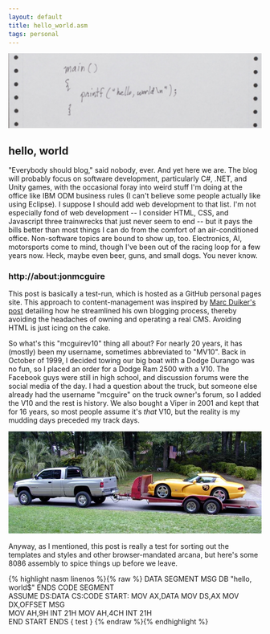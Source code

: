 ```yaml
---
layout: default
title: hello_world.asm
tags: personal
---
```


![hello world](/assets/2017/12-22-helloworld.png)

## hello, world
"Everybody should blog," said nobody, ever. And yet here we are. The blog will probably focus on software development, particularly C#, .NET, and Unity games, with the occasional foray into weird stuff I'm doing at the office like IBM ODM business rules (I can't believe some people actually like using Eclipse). I suppose I should add web development to that list. I'm not especially fond of web development -- I consider HTML, CSS, and Javascript three trainwrecks that just never seem to end -- but it pays the bills better than most things I can do from the comfort of an air-conditioned office. Non-software topics are bound to show up, too. Electronics, AI, motorsports come to mind, though I've been out of the racing loop for a few years now. Heck, maybe even beer, guns, and small dogs. You never know.

<!--more-->

### http:<i></i>//about:jonmcguire

This post is basically a test-run, which is hosted as a GitHub personal pages site. This approach to content-management was inspired by [Marc Duiker's post](https://blog.marcduiker.nl/2015/10/06/moving-my-blog-i-love-github-and-markdown.html) detailing how he streamlined his own blogging process, thereby avoiding the headaches of owning and operating a real CMS. Avoiding HTML is just icing on the cake.

So what's this "mcguirev10" thing all about? For nearly 20 years, it has (mostly) been my username, sometimes abbreviated to "MV10". Back in October of 1999, I decided towing our big boat with a Dodge Durango was no fun, so I placed an order for a Dodge Ram 2500 with a V10. The Facebook guys were still in high school, and discussion forums were the social media of the day. I had a question about the truck, but someone else already had the username "mcguire" on the truck owner's forum, so I added the V10 and the rest is history. We also bought a Viper in 2001 and kept that for 16 years, so most people assume it's *that* V10, but the reality is my mudding days preceded my track days.

![going racing](/assets/2017/12-22-racing.jpg)

Anyway, as I mentioned, this post is really a test for sorting out the templates and styles and other browser-mandated arcana, but here's some 8086 assembly to spice things up before we leave.


{% highlight nasm linenos %}{% raw %}
DATA SEGMENT
     MSG DB "hello, world$"
ENDS
CODE SEGMENT  
    ASSUME DS:DATA CS:CODE
START:
      MOV AX,DATA
      MOV DS,AX
      MOV DX,OFFSET MSG       
      MOV AH,9H
      INT 21H
      MOV AH,4CH
      INT 21H      
END START
ENDS
{ test }
{% endraw %}{% endhighlight %}
